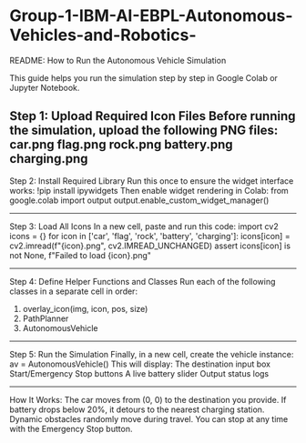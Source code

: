 # Group-1-IBM-AI-EBPL-Autonomous-Vehicles-and-Robotics-
README: How to Run the Autonomous Vehicle Simulation

This guide helps you run the simulation step by step in Google Colab or Jupyter Notebook.

Step 1: Upload Required Icon Files
Before running the simulation, upload the following PNG files:
car.png
flag.png
rock.png
battery.png
charging.png
---------------------------------------------------------------------------------

Step 2: Install Required Library
Run this once to ensure the widget interface works:
!pip install ipywidgets
Then enable widget rendering in Colab:
from google.colab import output
output.enable_custom_widget_manager()

---------------------------------------------------------------------------------

Step 3: Load All Icons
In a new cell, paste and run this code:
import cv2
icons = {}
for icon in ['car', 'flag', 'rock', 'battery', 'charging']:
    icons[icon] = cv2.imread(f"{icon}.png", cv2.IMREAD_UNCHANGED)
    assert icons[icon] is not None, f"Failed to load {icon}.png"
    
----------------------------------------------------------------------------------
    
Step 4: Define Helper Functions and Classes
Run each of the following classes in a separate cell in order:
1. overlay_icon(img, icon, pos, size)
2. PathPlanner
3. AutonomousVehicle


----------------------------------------------------------------------------------


Step 5: Run the Simulation
Finally, in a new cell, create the vehicle instance:
av = AutonomousVehicle()
This will display:
The destination input box
Start/Emergency Stop buttons
A live battery slider
Output status logs

----------------------------------------------------------------------------------

How It Works:
The car moves from (0, 0) to the destination you provide.
If battery drops below 20%, it detours to the nearest charging station.
Dynamic obstacles randomly move during travel.
You can stop at any time with the Emergency Stop button.
